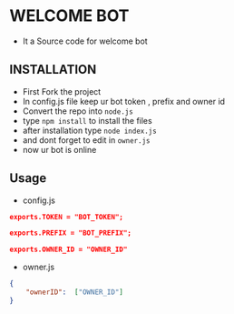 # WELCOME BOT

-  It a Source code for welcome bot 

##  INSTALLATION

-   First Fork the project 
-   In config.js file keep ur bot token , prefix and owner id 
-   Convert the repo into `node.js`
-   type `npm install` to install the files
-   after installation type `node index.js`
-   and dont forget to edit in `owner.js`
-   now ur bot is online 

## Usage 
- config.js

```json
exports.TOKEN = "BOT_TOKEN";

exports.PREFIX = "BOT_PREFIX";

exports.OWNER_ID = "OWNER_ID"
```
-  owner.js

```json
{
    "ownerID":  ["OWNER_ID"]
}

